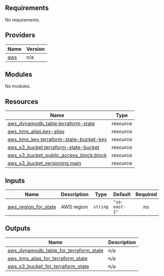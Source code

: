 <!-- BEGIN_TF_DOCS -->
## Requirements

No requirements.

## Providers

| Name | Version |
|------|---------|
| <a name="provider_aws"></a> [aws](#provider\_aws) | n/a |

## Modules

No modules.

## Resources

| Name | Type |
|------|------|
| [aws_dynamodb_table.terraform-state](https://registry.terraform.io/providers/hashicorp/aws/latest/docs/resources/dynamodb_table) | resource |
| [aws_kms_alias.key-alias](https://registry.terraform.io/providers/hashicorp/aws/latest/docs/resources/kms_alias) | resource |
| [aws_kms_key.terraform-state-bucket-key](https://registry.terraform.io/providers/hashicorp/aws/latest/docs/resources/kms_key) | resource |
| [aws_s3_bucket.terraform-state-bucket](https://registry.terraform.io/providers/hashicorp/aws/latest/docs/resources/s3_bucket) | resource |
| [aws_s3_bucket_public_access_block.block](https://registry.terraform.io/providers/hashicorp/aws/latest/docs/resources/s3_bucket_public_access_block) | resource |
| [aws_s3_bucket_versioning.main](https://registry.terraform.io/providers/hashicorp/aws/latest/docs/resources/s3_bucket_versioning) | resource |

## Inputs

| Name | Description | Type | Default | Required |
|------|-------------|------|---------|:--------:|
| <a name="input_aws_region_for_state"></a> [aws\_region\_for\_state](#input\_aws\_region\_for\_state) | AWS region | `string` | `"us-east-1"` | no |

## Outputs

| Name | Description |
|------|-------------|
| <a name="output_aws_dynamodb_table_for_terraform_state"></a> [aws\_dynamodb\_table\_for\_terraform\_state](#output\_aws\_dynamodb\_table\_for\_terraform\_state) | n/a |
| <a name="output_aws_kms_alias_for_terraform_state"></a> [aws\_kms\_alias\_for\_terraform\_state](#output\_aws\_kms\_alias\_for\_terraform\_state) | n/a |
| <a name="output_aws_s3_bucket_for_terraform_state"></a> [aws\_s3\_bucket\_for\_terraform\_state](#output\_aws\_s3\_bucket\_for\_terraform\_state) | n/a |
<!-- END_TF_DOCS -->